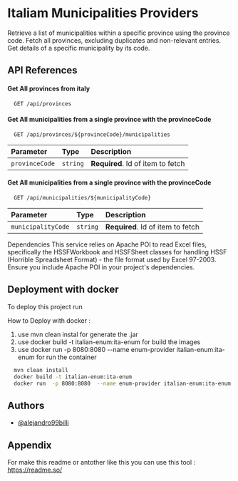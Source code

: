 # Italiam Municipalities Providers

Retrieve a list of municipalities within a specific province using the province code.
Fetch all provinces, excluding duplicates and non-relevant entries.
Get details of a specific municipality by its code.

## API References

#### Get All provinces from italy

```http
  GET /api/provinces
```


#### Get All municipalities from a single province with the provinceCode

```http
  GET /api/provinces/${provinceCode}/municipalities
```

| Parameter      | Type     | Description                                   |
|:---------------| :------- |:----------------------------------------------|
| `provinceCode` | `string` | **Required**. Id of item to fetch             |

#### Get All municipalities from a single province with the provinceCode

```http
  GET /api/municipalities/${municipalityCode}
```

| Parameter             | Type     | Description                       |
|:----------------------| :------- | :-------------------------------- |
| `municipalityCode`    | `string` | **Required**. Id of item to fetch |


Dependencies
This service relies on Apache POI to read Excel files, specifically the HSSFWorkbook and HSSFSheet classes for handling HSSF (Horrible Spreadsheet Format) - the file format used by Excel 97-2003. Ensure you include Apache POI in your project's dependencies.


## Deployment with docker

To deploy this project run 

How to Deploy with docker :
1) use mvn clean instal for generate the .jar
2) use  docker build -t italian-enum:ita-enum for build the images
3) use  docker run  -p 8080:8080  --name enum-provider italian-enum:ita-enum for run the container


```bash
  mvn clean install
  docker build -t italian-enum:ita-enum
  docker run  -p 8080:8080  --name enum-provider italian-enum:ita-enum
```


## Authors

- [@alejandro99billi](https://github.com/alejandro99billi)

## Appendix

For make this readme or antother like this you can use this tool : https://readme.so/